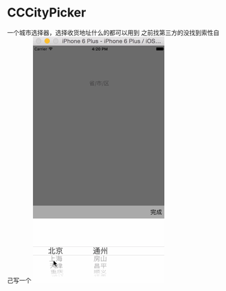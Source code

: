 # CCCityPicker

一个城市选择器，选择收货地址什么的都可以用到
之前找第三方的没找到索性自己写一个
![image](https://github.com/liweican1992/CCCityPicker/blob/master/demo.gif)
